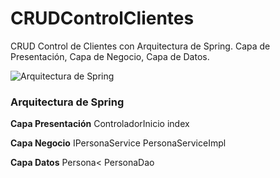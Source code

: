 # CRUDControlClientes
CRUD Control de Clientes con Arquitectura de Spring. Capa de Presentación, Capa de Negocio, Capa de Datos.

![Arquitectura de Spring](https://cdn-screenshots.comidoc.net/webp/2823069_1.webp)

### Arquitectura de Spring

**Capa Presentación**
ControladorInicio
index

**Capa Negocio**
IPersonaService
PersonaServiceImpl

**Capa Datos**
Persona<
PersonaDao
